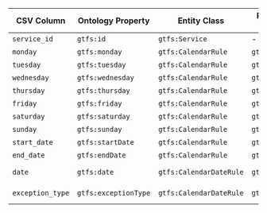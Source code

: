 | CSV Column           | Ontology Property | Entity Class | Rel. Entity Class | Subject Generation    | Join Condition | Datatype | Function Name | Function Output |
| --- | --- | --- | --- | --- | --- | --- | --- | --- |
| `service_id` | `gtfs:id` | `gtfs:Service` | - | `http://vocab.gtfs.org/terms#Service/{service_id}` | - | `xsd:string` | - | `http://vocab.gtfs.org/terms#Service/{service_id}` |
| `monday` | `gtfs:monday` | `gtfs:CalendarRule` | `gtfs:Service` | `http://vocab.gtfs.org/terms#CalendarRule/{service_id}` | `service_id` | `xsd:boolean` | `mapDayAvailability` | Available/Not-available SKOS URI |
| `tuesday` | `gtfs:tuesday` | `gtfs:CalendarRule` | `gtfs:Service` | `http://vocab.gtfs.org/terms#CalendarRule/{service_id}` | `service_id` | `xsd:boolean` | `mapDayAvailability` | Available/Not-available SKOS URI |
| `wednesday` | `gtfs:wednesday` | `gtfs:CalendarRule` | `gtfs:Service` | `http://vocab.gtfs.org/terms#CalendarRule/{service_id}` | `service_id` | `xsd:boolean` | `mapDayAvailability` | Available/Not-available SKOS URI |
| `thursday` | `gtfs:thursday` | `gtfs:CalendarRule` | `gtfs:Service` | `http://vocab.gtfs.org/terms#CalendarRule/{service_id}` | `service_id` | `xsd:boolean` | `mapDayAvailability` | Available/Not-available SKOS URI |
| `friday` | `gtfs:friday` | `gtfs:CalendarRule` | `gtfs:Service` | `http://vocab.gtfs.org/terms#CalendarRule/{service_id}` | `service_id` | `xsd:boolean` | `mapDayAvailability` | Available/Not-available SKOS URI |
| `saturday` | `gtfs:saturday` | `gtfs:CalendarRule` | `gtfs:Service` | `http://vocab.gtfs.org/terms#CalendarRule/{service_id}` | `service_id` | `xsd:boolean` | `mapDayAvailability` | Available/Not-available SKOS URI |
| `sunday` | `gtfs:sunday` | `gtfs:CalendarRule` | `gtfs:Service` | `http://vocab.gtfs.org/terms#CalendarRule/{service_id}` | `service_id` | `xsd:boolean` | `mapDayAvailability` | Available/Not-available SKOS URI |
| `start_date` | `gtfs:startDate` | `gtfs:CalendarRule` | `gtfs:Service` | `http://vocab.gtfs.org/terms#CalendarRule/{service_id}` | `service_id` | `xsd:date` | - | `{start_date}` |
| `end_date` | `gtfs:endDate` | `gtfs:CalendarRule` | `gtfs:Service` | `http://vocab.gtfs.org/terms#CalendarRule/{service_id}` | `service_id` | `xsd:date` | - | `{end_date}` |
| `date` | `gtfs:date` | `gtfs:CalendarDateRule` | `gtfs:Service` | `http://vocab.gtfs.org/terms#CalendarDateRule/{service_id}/{date}` | `service_id` and `date` | `xsd:date` | - | `{date}` |
| `exception_type` | `gtfs:exceptionType` | `gtfs:CalendarDateRule` | `gtfs:Service` | `http://vocab.gtfs.org/terms#CalendarDateRule/{service_id}/{date}` | `service_id` and `date` | `xsd:integer` | `mapExceptionType` | Added/Removed SKOS URI |
